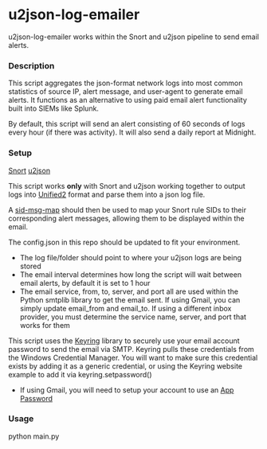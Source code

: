 # u2json-log-emailer
u2json-log-emailer works within the Snort and u2json pipeline to send email alerts.

### Description
This script aggregates the json-format network logs into most common statistics of source IP, alert message, and user-agent to generate email alerts. It functions as an alternative to using paid email alert functionality built into SIEMs like Splunk.

By default, this script will send an alert consisting of 60 seconds of logs every hour (if there was activity). It will also send a daily report at Midnight.

### Setup
[Snort](https://www.snort.org/)
[u2json](https://github.com/jasonish/py-idstools/blob/master/idstools/scripts/u2json.py)

This script works **only** with Snort and u2json working together to output logs into [Unified2](https://www.snort.org/faq/readme-unified2) format and parse them into a json log file.

A [sid-msg-map](https://github.com/jasonish/py-idstools/blob/master/idstools/scripts/gensidmsgmap.py) should then be used to map your Snort rule SIDs to their corresponding alert messages, allowing them to be displayed within the email.

The config.json in this repo should be updated to fit your environment.
- The log file/folder should point to where your u2json logs are being stored
- The email interval determines how long the script will wait between email alerts, by default it is set to 1 hour
- The email service, from, to, server, and port all are used within the Python smtplib library to get the email sent. If using Gmail, you can simply update email_from and email_to. If using a different inbox provider, you must determine the service name, server, and port that works for them

This script uses the [Keyring](https://pypi.org/project/keyring/) library to securely use your email account password to send the email via SMTP. Keyring pulls these credentials from the Windows Credential Manager. You will want to make sure this credential exists by adding it as a generic credential, or using the Keyring website example to add it via keyring.setpassword()
- If using Gmail, you will need to setup your account to use an [App Password](https://support.google.com/mail/answer/185833?hl=en)

### Usage
python main.py
